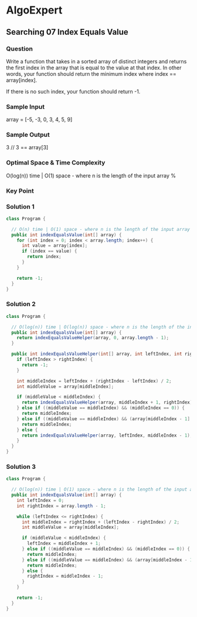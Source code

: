 # AlgoExpert

## Searching 07 Index Equals Value

### Question

Write a function that takes in a sorted array of distinct integers and returns the first index in the array that is equal to the value at that index. In other words, your function should return the minimum index where index == array[index].

If there is no such index, your function should return -1.

### Sample Input

array = [-5, -3, 0, 3, 4, 5, 9]

### Sample Output

3 // 3 == array[3]

### Optimal Space & Time Complexity

O(log(n)) time | O(1) space - where n is the length of the input array
%

### Key Point

### Solution 1

```java
class Program {

  // O(n) time | O(1) space - where n is the length of the input array
  public int indexEqualsValue(int[] array) {
    for (int index = 0; index < array.length; index++) {
      int value = array[index];
      if (index == value) {
        return index;
      }
    }

    return -1;
  }
}

```

### Solution 2

```java
class Program {

  // O(log(n)) time | O(log(n)) space - where n is the length of the input array
  public int indexEqualsValue(int[] array) {
    return indexEqualsValueHelper(array, 0, array.length - 1);
  }

  public int indexEqualsValueHelper(int[] array, int leftIndex, int rightIndex) {
    if (leftIndex > rightIndex) {
      return -1;
    }

    int middleIndex = leftIndex + (rightIndex - leftIndex) / 2;
    int middleValue = array[middleIndex];

    if (middleValue < middleIndex) {
      return indexEqualsValueHelper(array, middleIndex + 1, rightIndex);
    } else if ((middleValue == middleIndex) && (middleIndex == 0)) {
      return middleIndex;
    } else if ((middleValue == middleIndex) && (array[middleIndex - 1] < (middleIndex - 1))) {
      return middleIndex;
    } else {
      return indexEqualsValueHelper(array, leftIndex, middleIndex - 1);
    }
  }
}

```

### Solution 3

```java
class Program {

  // O(log(n)) time | O(1) space - where n is the length of the input array
  public int indexEqualsValue(int[] array) {
    int leftIndex = 0;
    int rightIndex = array.length - 1;

    while (leftIndex <= rightIndex) {
      int middleIndex = rightIndex + (leftIndex - rightIndex) / 2;
      int middleValue = array[middleIndex];

      if (middleValue < middleIndex) {
        leftIndex = middleIndex + 1;
      } else if ((middleValue == middleIndex) && (middleIndex == 0)) {
        return middleIndex;
      } else if ((middleValue == middleIndex) && (array[middleIndex - 1] < (middleIndex - 1))) {
        return middleIndex;
      } else {
        rightIndex = middleIndex - 1;
      }
    }

    return -1;
  }
}

```
